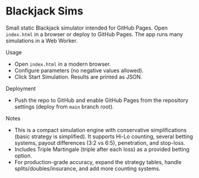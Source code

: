 # Blackjack Sims

Small static Blackjack simulator intended for GitHub Pages. Open `index.html` in a browser or deploy to GitHub Pages. The app runs many simulations in a Web Worker.

Usage
- Open `index.html` in a modern browser.
- Configure parameters (no negative values allowed).
- Click Start Simulation. Results are printed as JSON.

Deployment
- Push the repo to GitHub and enable GitHub Pages from the repository settings (deploy from `main` branch root).

Notes
- This is a compact simulation engine with conservative simplifications (basic strategy is simplified). It supports Hi-Lo counting, several betting systems, payout differences (3:2 vs 6:5), penetration, and stop-loss.
- Includes Triple Martingale (triple after each loss) as a provided betting option.
- For production-grade accuracy, expand the strategy tables, handle splits/doubles/insurance, and add more counting systems.
